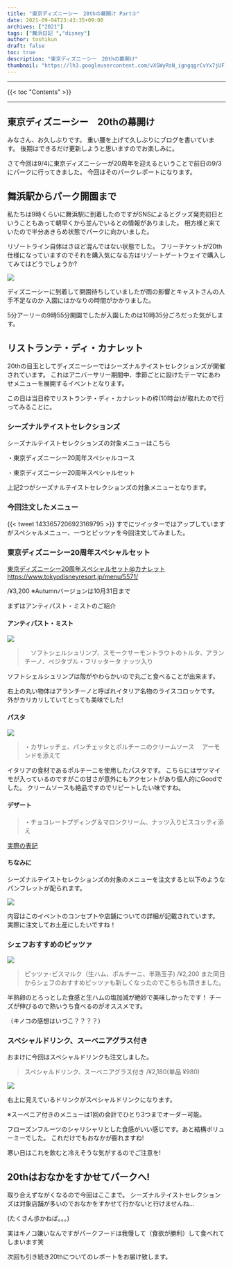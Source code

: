 ```yaml
---
title: "東京ディズニーシー　20thの幕開け Part①"
date: 2021-09-04T23:43:35+09:00
archives: ["2021"]
tags: ["舞浜日記 ","disney"]
author: toshikun
draft: false
toc: true
description: "東京ディズニーシー　20thの幕開け"
thumbnail: "https://lh3.googleusercontent.com/vXSWyRsN_igngqgrCvYx7jUF-6vOqPGy9eVBiGx_7jC5gMfInmBTwVYqm75tnXPHpD7B5_ex-4sYS0GiUr5r7kffU7BsO8F3mIRrZQYLTeibrgtLd4_u-VjSSgUkLHqCjfwk_nsBVQ=w1400"
---
```



<hr>
{{< toc "Contents" >}}
<hr>

## 東京ディズニーシー　20thの幕開け

みなさん、お久しぶりです。
重い腰を上げて久しぶりにブログを書いています。
後期はできるだけ更新しようと思いますのでお楽しみに。

さて今回は9/4に東京ディズニーシーが20周年を迎えるということで前日の9/3にパークに行ってきました。
今回はそのパークレポートになります。

## 舞浜駅からパーク開園まで

私たちは9時くらいに舞浜駅に到着したのですがSNSによるとグッズ発売初日ということもあって朝早くから並んでいるとの情報がありました。
相方様と来ていたので半分あきらめ状態でパークに向かいました。

リゾートライン自体はさほど混んではない状態でした。
フリーチケットが20th仕様になっていますのでそれを購入気になる方はリゾートゲートウェイで購入してみてはどうでしょうか?

<img src="https://lh3.googleusercontent.com/vHBRW2Tip7q7D34lfpuyc9a5D-G4b4JO0gXXe6-DrguKOUTPkAHQe4UP8dZDDa0mB-C4vJwKbAWYA-bC5452GCf36AY67Y1em19DPWxzrImwJixwjDp6LxFzW1_fbAPld1hmHXNxfA=h400" >


ディズニーシーに到着して開園待ちしていましたが雨の影響とキャストさんの人手不足なのか
入園にはかなりの時間がかかりました。

5分アーリーの9時55分開園でしたが入園したのは10時35分ごろだった気がします。

## リストランテ・ディ・カナレット

20thの目玉としてディズニーシーではシーズナルテイストセレクションズが開催されています。
これはアニバーサリー期間中、季節ごとに設けたテーマにあわせメニューを展開するイベントとなります。

この日は当日枠でリストランテ・ディ・カナレットの枠(10時台)が取れたので行ってみることに。


### シーズナルテイストセレクションズ
シーズナルテイストセレクションズの対象メニューはこちら

・東京ディズニーシー20周年スペシャルコース


・東京ディズニーシー20周年スペシャルセット

上記2つがシーズナルテイストセレクションズの対象メニューとなります。


### 今回注文したメニュー

{{< tweet 1433657206923169795 >}}
すでにツイッターではアップしていますがスペシャルメニュー、一つとピッツァを今回注文してみました。


### 東京ディズニーシー20周年スペシャルセット
[東京ディズニーシー20周年スペシャルセット@カナレット](https://www.tokyodisneyresort.jp/menu/5571/)https://www.tokyodisneyresort.jp/menu/5571/

/¥3,200
※Autumnバージョンは10月31日まで

まずはアンティパスト・ミストのご紹介


#### アンティパスト・ミスト

<img src="https://lh3.googleusercontent.com/vRLdPfOPufdj481hX0MHD-PxMeIXyG2D3CPYk3M90m95EJ4puz2rmSxWQBiVLRwZNtLXSYBiCCLoP6YSNebNPTZeKmWWPoOMo-d2ZmVTFKuGx7KR0515_xtmijAWnHwyG3JxJmhmzg=w2400" >


>　ソフトシェルシュリンプ、スモークサーモントラウトのトルタ、アランチーノ、ベジタブル・フリッタータ ナッツ入り

ソフトシェルシュリンプは殻がやわらかいので丸ごと食べることが出来ます。

右上の丸い物体はアランチーノと呼ばれイタリア名物のライスコロッケです。
外がカリカリしていてとっても美味でした!

#### パスタ

<img src="https://lh3.googleusercontent.com/wTKRi-XPkXMpgzZNSICM9bKFUAzV6cO_35CdVUZj1pH0qDrKGnEX2kHWBbcYbz70v0r8EgEzrmmVl501gumMOGtljn01F3zTIzPBkR9_umfwWc1fmNmQHWLkf-K31qfqxM4_7tHvsg=w2400" >

>・カサレッチェ、パンチェッタとポルチーニのクリームソース
>　アーモンドを添えて

イタリアの食材であるポルチーニを使用したパスタです。
こちらにはサツマイモが入っているのですがこの甘さが意外にもアクセントがあり個人的にGoodでした。
クリームソースも絶品ですのでリピートしたい味ですね。


#### デザート

>・チョコレートプディング＆マロンクリーム、ナッツ入りビスコッティ添え

[実際の表記](リンク先)

#### ちなみに
シーズナルテイストセレクションズの対象のメニューを注文すると以下のようなパンフレットが配られます。

<img src="https://lh3.googleusercontent.com/O5EfoQcPsbqqw0yj4X_eiZ_osBAD5AnpyXdvF1BM4m0hXh30CxH5Nhg9j3sYOADu0x1l7XYnN9Kq3OcAvBhPhzuSYKQdH-xj497KDpclvNgzR3kEMODBL-ZHDI2Ru96bb2koY63Ylw=w2400" >

内容はこのイベントのコンセプトや店舗についての詳細が記載されています。
実際に注文してお土産にしたいですね！

### シェフおすすめのピッツァ


<img src="https://lh3.googleusercontent.com/7KGk2fi8dYBVj8hq72EGpKMoo5SvANZrJ53X_kAoAgyp2-INzjXy2euPCjG5dOdTDJMFCPg_WjbkRUJpEK_ZOqyZXPXavtWKnVY5rQgs5tlAq27eQzv-cWgQZ1Mdr6NaSFPFc_wCVw=w2400" >

>ピッツァ･ビスマルク（生ハム、ポルチーニ、半熟玉子)
/¥2,200
また同日からシェフのおすすめピッツァも新しくなったのでこちらも頂きました。

半熟卵のとろっとした食感と生ハムの塩加減が絶妙で美味しかったです！
チーズが伸びるので熱いうち食べるのがオススメです。

（キノコの感想はいづこ？？？？）

### スペシャルドリンク、スーベニアグラス付き
おまけに今回はスペシャルドリンクも注文しました。

>スペシャルドリンク、スーベニアグラス付き
/¥2,180(単品 ¥980)

<img src="https://lh3.googleusercontent.com/IrpjxzLzMFrUNn8j8DddaRU0Lk3KO-hi6ASlnGL1IN7wvgxSHvgDf9l6Zay7PBC1ZmVIOaHKIayFwRnUxFRRDd69tylq6M6sOM9snhfP_yj5h8lzs1KL-SzIoCZyje0gbEX4l25B-w=w2400" >

右上に見えているドリンクがスペシャルドリンクになります。

※スーベニア付きのメニューは1回の会計でひとり3つまでオーダー可能。


フローズンフルーツのシャリシャリとした食感がいい感じです。あと結構ボリューミーでした。
これだけでもおなかが膨れますね!

寒い日はこれを飲むと冷えそうな気がするのでご注意を!


## 20thはおなかをすかせてパークへ!

取り合えずながくなるので今回はここまで。
シーズナルテイストセレクションズは対象店舗が多いのでおなかをすかせて行かないと行けませんね…

(たくさん歩かねば。。。)

実はキノコ嫌いなんですがパークフードは我慢して（食欲が勝利）して食べれてしまいます笑


次回も引き続き20thについてのレポートをお届け致します。